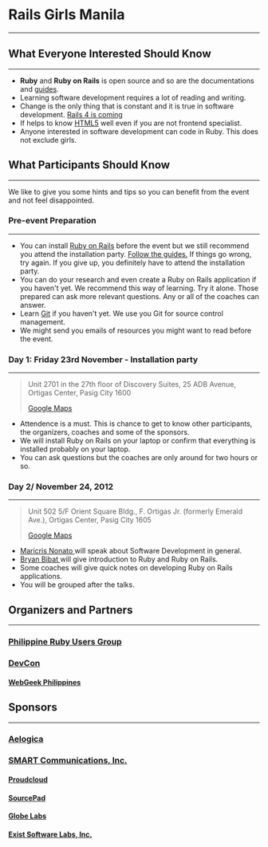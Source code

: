 # Rails Girls Manila
---------------------------------------


## What Everyone Interested Should Know
---------------------------------------

*   <strong>Ruby</strong> and <strong>Ruby on Rails</strong> is open source and so are the documentations and <a href="http://guides.rubyonrails.org/" target="_blank">guides</a>.
*   Learning software development requires a lot of reading and writing.
*   Change is the only thing that is constant and it is true in software development. <a href="http://vimeo.com/51181496" target="_blank"> Rails 4 is coming</a>
*   If helps to know <a href="http://diveintohtml5.info/" target="_blank">HTML5</a> well even if you are not frontend specialist.
*   Anyone interested in software development can code in Ruby. This does not exclude girls.


## What Participants Should Know
---------------------------------------

We like to give you some hints and tips so you can benefit from the event and not feel disappointed.


### Pre-event Preparation
---------------------------------------

*   You can install <a href="http://guides.railsgirls.com/install/" target="_blank">Ruby on Rails</a> before the event but we still recommend you attend the installation party. <a href="http://guides.railsgirls.com/install/" target="_blank">Follow the guides.</a> If things go wrong, try again. If you give up, you definitely have to attend the installation party.
*   You can do your research and even create a Ruby on Rails application if you haven't yet. We recommend this way of learning. Try it alone. Those prepared can ask more relevant questions. Any or all of the coaches can answer.
*   Learn <a href="http://www.codeschool.com/courses/try-git" target="_blank">Git</a> if you haven't yet. We use you Git for source control management.
*   We might send you emails of resources you might want to read before the event.


### Day 1: Friday 23rd November - Installation party
---------------------------------------

> Unit 2701 in the 27th floor of Discovery Suites,
> 25 ADB Avenue, Ortigas Center, Pasig City 1600
>
> <a href="http://goo.gl/maps/rDsgk" target="_blank"> Google Maps </a>

*   Attendence is a must. This is chance to get to know other participants, the organizers, coaches and some of the sponsors.
*   We will install Ruby on Rails on your laptop or confirm that everything is installed probably on your laptop.
*   You can ask questions but the coaches are only around for two hours or so.


### Day 2/ November 24, 2012
---------------------------------------

> Unit 502 5/F Orient Square Bldg.,
> F. Ortigas Jr. (formerly Emerald Ave.),
> Ortigas Center, Pasig City 1605
>
> <a href="http://goo.gl/maps/9o3XJ" target="_blank"> Google Maps </a>

*   <a href="http://ph.linkedin.com/in/maricris122680" target="_blank"> Maricris Nonato </a> will speak about Software Development in general.
*    <a href="http://www.bryanbibat.net/" target="_blank"> Bryan Bibat </a> will give introduction to Ruby and Ruby on Rails.
*   Some coaches will give quick notes on developing Ruby on Rails applications.
*   You will be grouped after the talks.

## Organizers and Partners
---------------------------------------
### <a target="_blank" href="http://groups.google.com/group/ruby-phil">Philippine Ruby Users Group</a>

### <a target="_blank" href="http://devcon.ph/">DevCon</a>
#### <a target="_blank" href="http://webgeek.ph/">WebGeek Philippines</a>


## Sponsors
---------------------------------------

### <a target="_blank" href="http://aelogica.com/">Aelogica</a>
### <a target="_blank" href="http://smart.com.ph/">SMART Communications, Inc. </a>
#### <a target="_blank" href="http://www.proudcloud.net/">Proudcloud</a>
#### <a target="_blank" href="http://www.sourcepad.com/">SourcePad</a>
#### <a target="_blank" href="http://www.globe.com.ph">Globe Labs</a>
#### <a target="_blank" href="http://www.exist.com/">Exist Software Labs, Inc.</a>
